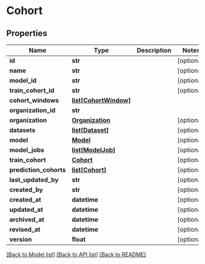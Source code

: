 # Cohort

## Properties
Name | Type | Description | Notes
------------ | ------------- | ------------- | -------------
**id** | **str** |  | [optional] 
**name** | **str** |  | [optional] 
**model_id** | **str** |  | [optional] 
**train_cohort_id** | **str** |  | [optional] 
**cohort_windows** | [**list[CohortWindow]**](CohortWindow.md) |  | 
**organization_id** | **str** |  | 
**organization** | [**Organization**](Organization.md) |  | [optional] 
**datasets** | [**list[Dataset]**](Dataset.md) |  | [optional] 
**model** | [**Model**](Model.md) |  | [optional] 
**model_jobs** | [**list[ModelJob]**](ModelJob.md) |  | [optional] 
**train_cohort** | [**Cohort**](Cohort.md) |  | [optional] 
**prediction_cohorts** | [**list[Cohort]**](Cohort.md) |  | [optional] 
**last_updated_by** | **str** |  | [optional] 
**created_by** | **str** |  | [optional] 
**created_at** | **datetime** |  | [optional] 
**updated_at** | **datetime** |  | [optional] 
**archived_at** | **datetime** |  | [optional] 
**revised_at** | **datetime** |  | [optional] 
**version** | **float** |  | [optional] 

[[Back to Model list]](../README.md#documentation-for-models) [[Back to API list]](../README.md#documentation-for-api-endpoints) [[Back to README]](../README.md)

